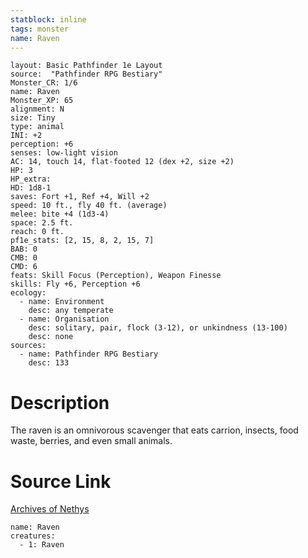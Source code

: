 ```yaml
---
statblock: inline
tags: monster
name: Raven
---
```

```statblock
layout: Basic Pathfinder 1e Layout
source:  "Pathfinder RPG Bestiary"
Monster_CR: 1/6
name: Raven
Monster_XP: 65
alignment: N
size: Tiny
type: animal
INI: +2
perception: +6
senses: low-light vision
AC: 14, touch 14, flat-footed 12 (dex +2, size +2)
HP: 3
HP_extra: 
HD: 1d8-1
saves: Fort +1, Ref +4, Will +2
speed: 10 ft., fly 40 ft. (average)
melee: bite +4 (1d3-4)
space: 2.5 ft.
reach: 0 ft.
pf1e_stats: [2, 15, 8, 2, 15, 7]
BAB: 0
CMB: 0
CMD: 6
feats: Skill Focus (Perception), Weapon Finesse
skills: Fly +6, Perception +6
ecology:
  - name: Environment
    desc: any temperate
  - name: Organisation
    desc: solitary, pair, flock (3-12), or unkindness (13-100)
    desc: none
sources:
  - name: Pathfinder RPG Bestiary
    desc: 133
```
# Description
The raven is an omnivorous scavenger that eats carrion, insects, food waste, berries, and even small animals.
# Source Link
[Archives of Nethys](https://aonprd.com/MonsterDisplay.aspx?ItemName=Raven)
```encounter-table
name: Raven
creatures:
  - 1: Raven
```
